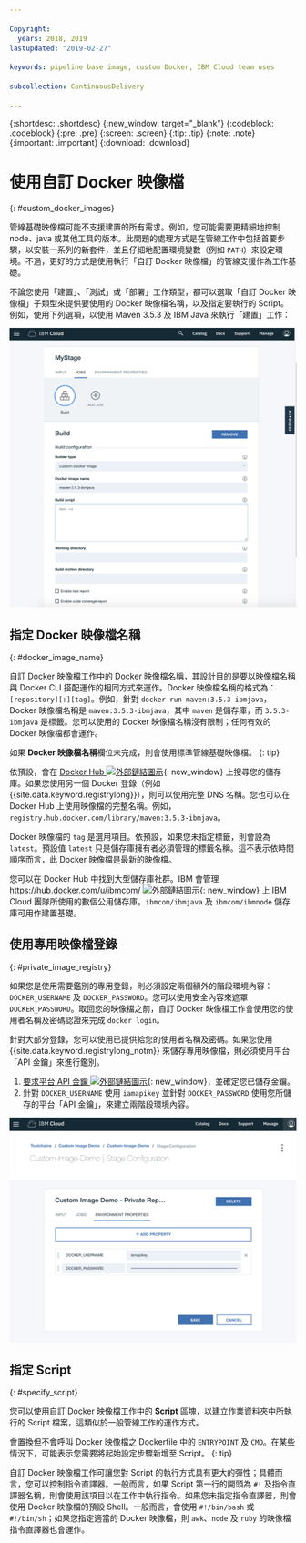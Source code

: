 ```yaml
---

Copyright:
  years: 2018, 2019
lastupdated: "2019-02-27"

keywords: pipeline base image, custom Docker, IBM Cloud team uses

subcollection: ContinuousDelivery

---
```


{:shortdesc: .shortdesc}
{:new_window: target="_blank"}
{:codeblock: .codeblock}
{:pre: .pre}
{:screen: .screen}
{:tip: .tip}
{:note: .note}
{:important: .important}
{:download: .download}


# 使用自訂 Docker 映像檔
{: #custom_docker_images}

管線基礎映像檔可能不支援建置的所有需求。例如，您可能需要更精細地控制 node、java 或其他工具的版本。此問題的處理方式是在管線工作中包括首要步驟，以安裝一系列的新套件，並且仔細地配置環境變數（例如 `PATH`）來設定環境。不過，更好的方式是使用執行「自訂 Docker 映像檔」的管線支援作為工作基礎。

不論您使用「建置」、「測試」或「部署」工作類型，都可以選取「自訂 Docker 映像檔」子類型來提供要使用的 Docker 映像檔名稱，以及指定要執行的 Script。例如，使用下列選項，以使用 Maven 3.5.3 及 IBM Java 來執行「建置」工作：

 ![使用自訂映像檔的 Maven 建置](images/custom-image-maven-build.png)


## 指定 Docker 映像檔名稱
{: #docker_image_name}

自訂 Docker 映像檔工作中的 Docker 映像檔名稱，其設計目的是要以映像檔名稱與 Docker CLI 搭配運作的相同方式來運作。Docker 映像檔名稱的格式為：`[repository][:][tag]`。例如，針對 `docker run maven:3.5.3-ibmjava`，Docker 映像檔名稱是 `maven:3.5.3-ibmjava`，其中 `maven` 是儲存庫，而 `3.5.3-ibmjava` 是標籤。您可以使用的 Docker 映像檔名稱沒有限制；任何有效的 Docker 映像檔都會運作。

如果 **Docker 映像檔名稱**欄位未完成，則會使用標準管線基礎映像檔。
{: tip}

依預設，會在 [Docker Hub ![外部鏈結圖示](../../icons/launch-glyph.svg "外部鏈結圖示")](https://hub.docker.com/){: new_window} 上搜尋您的儲存庫。如果您使用另一個 Docker 登錄（例如 {{site.data.keyword.registrylong}}），則可以使用完整 DNS 名稱。您也可以在 Docker Hub 上使用映像檔的完整名稱。例如，`registry.hub.docker.com/library/maven:3.5.3-ibmjava`。

Docker 映像檔的 `tag` 是選用項目。依預設，如果您未指定標籤，則會設為 `latest`。預設值 `latest` 只是儲存庫擁有者必須管理的標籤名稱。這不表示依時間順序而言，此 Docker 映像檔是最新的映像檔。

您可以在 Docker Hub 中找到大型儲存庫社群。IBM 會管理 [https://hub.docker.com/u/ibmcom/ ![外部鏈結圖示](../../icons/launch-glyph.svg "外部鏈結圖示")](https://hub.docker.com/u/ibmcom/){: new_window} 上 IBM Cloud 團隊所使用的數個公用儲存庫。`ibmcom/ibmjava` 及 `ibmcom/ibmnode` 儲存庫可用作建置基礎。 

## 使用專用映像檔登錄
{: #private_image_registry}

如果您是使用需要鑑別的專用登錄，則必須設定兩個額外的階段環境內容：`DOCKER_USERNAME` 及 `DOCKER_PASSWORD`。您可以使用安全內容來遮罩 `DOCKER_PASSWORD`。取回您的映像檔之前，自訂 Docker 映像檔工作會使用您的使用者名稱及密碼認證來完成 `docker login`。

針對大部分登錄，您可以使用已提供給您的使用者名稱及密碼。如果您使用 {{site.data.keyword.registrylong_notm}} 來儲存專用映像檔，則必須使用平台「API 金鑰」來進行鑑別。 

1. [要求平台 API 金鑰 ![外部鏈結圖示](../../icons/launch-glyph.svg "外部鏈結圖示")](https://cloud.ibm.com/iam/#/apikeys){: new_window}，並確定您已儲存金鑰。 
1. 針對 `DOCKER_USERNAME` 使用 `iamapikey` 並針對 `DOCKER_PASSWORD` 使用您所儲存的平台「API 金鑰」，來建立兩階段環境內容。

 ![{{site.data.keyword.registrylong_notm}} 認證](images/custom-image-private-repository.png)


## 指定 Script
{: #specify_script}

您可以使用自訂 Docker 映像檔工作中的 **Script** 區塊，以建立作業資料夾中所執行的 Script 檔案，這類似於一般管線工作的運作方式。 

會置換但不會呼叫 Docker 映像檔之 Dockerfile 中的 `ENTRYPOINT` 及 `CMD`。在某些情況下，可能表示您需要將起始設定步驟新增至 Script。
{: tip}

自訂 Docker 映像檔工作可讓您對 Script 的執行方式具有更大的彈性；具體而言，您可以控制指令直譯器。一般而言，如果 Script 第一行的開頭為 `#!` 及指令直譯器名稱，則會使用該項目以在工作中執行指令。如果您未指定指令直譯器，則會使用 Docker 映像檔的預設 Shell。一般而言，會使用 `#!/bin/bash` 或 `#!/bin/sh`；如果您指定適當的 Docker 映像檔，則 `awk`、`node` 及 `ruby` 的映像檔指令直譯器也會運作。
